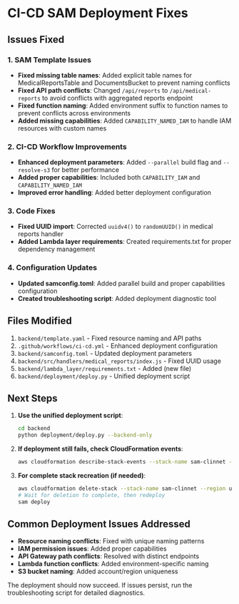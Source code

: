 # CI-CD SAM Deployment Fixes

## Issues Fixed

### 1. SAM Template Issues

- **Fixed missing table names**: Added explicit table names for MedicalReportsTable and DocumentsBucket to prevent naming conflicts
- **Fixed API path conflicts**: Changed `/api/reports` to `/api/medical-reports` to avoid conflicts with aggregated reports endpoint
- **Fixed function naming**: Added environment suffix to function names to prevent conflicts across environments
- **Added missing capabilities**: Added `CAPABILITY_NAMED_IAM` to handle IAM resources with custom names

### 2. CI-CD Workflow Improvements

- **Enhanced deployment parameters**: Added `--parallel` build flag and `--resolve-s3` for better performance
- **Added proper capabilities**: Included both `CAPABILITY_IAM` and `CAPABILITY_NAMED_IAM`
- **Improved error handling**: Added better deployment configuration

### 3. Code Fixes

- **Fixed UUID import**: Corrected `uuidv4()` to `randomUUID()` in medical reports handler
- **Added Lambda layer requirements**: Created requirements.txt for proper dependency management

### 4. Configuration Updates

- **Updated samconfig.toml**: Added parallel build and proper capabilities configuration
- **Created troubleshooting script**: Added deployment diagnostic tool

## Files Modified

1. `backend/template.yaml` - Fixed resource naming and API paths
2. `.github/workflows/ci-cd.yml` - Enhanced deployment configuration
3. `backend/samconfig.toml` - Updated deployment parameters
4. `backend/src/handlers/medical_reports/index.js` - Fixed UUID usage
5. `backend/lambda_layer/requirements.txt` - Added (new file)
6. `backend/deployment/deploy.py` - Unified deployment script

## Next Steps

1. **Use the unified deployment script**:

   ```bash
   cd backend
   python deployment/deploy.py --backend-only
   ```

2. **If deployment still fails, check CloudFormation events**:

   ```bash
   aws cloudformation describe-stack-events --stack-name sam-clinnet --region us-east-2
   ```

3. **For complete stack recreation (if needed)**:
   ```bash
   aws cloudformation delete-stack --stack-name sam-clinnet --region us-east-2
   # Wait for deletion to complete, then redeploy
   sam deploy
   ```

## Common Deployment Issues Addressed

- **Resource naming conflicts**: Fixed with unique naming patterns
- **IAM permission issues**: Added proper capabilities
- **API Gateway path conflicts**: Resolved with distinct endpoints
- **Lambda function conflicts**: Added environment-specific naming
- **S3 bucket naming**: Added account/region uniqueness

The deployment should now succeed. If issues persist, run the troubleshooting script for detailed diagnostics.
